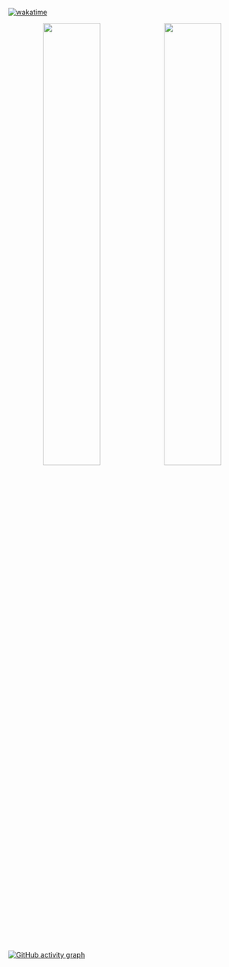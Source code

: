 [![wakatime](https://wakatime.com/badge/user/a6390b24-2f80-4530-817e-517c70a90366.svg)](https://wakatime.com/@a6390b24-2f80-4530-817e-517c70a90366)

<p align="center">
    <img align="center" width="48%" src="http://github-readme-streak-stats.herokuapp.com?user=rithviknishad&theme=synthwave&date_format=M%20j%5B%2C%20Y%5D&hide_border=true"/>
    <img align="center" width="48%" src="https://github-readme-stats.vercel.app/api/wakatime?username=rithviknishad&layout=compact&langs_count=8&custom_title=Most%20Used%20Languages%20🔥&hide_border=true" />
</p>

[![GitHub activity graph](https://activity-graph.herokuapp.com/graph?username=rithviknishad&theme=redical&custom_title=Activity&area=true&hide_border=true)](https://github.com/ashutosh00710/github-readme-activity-graph)


